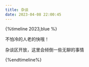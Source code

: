 ```yaml
---
title: 杂谈
date: 2023-04-08 22:00:45
---
```


{%timeline 2023,blue %}
<!-- timeline 4.10 -->
不怕冷的人老的快哦！
<!-- endtimeline -->

<!-- timeline 4.8 -->
杂谈区开放，这里会倾倒一些无聊的事情
<!-- endtimeline -->
{%endtimeline%}